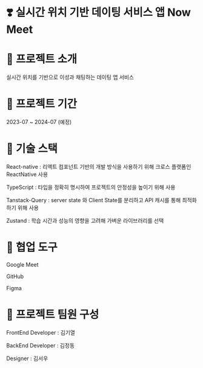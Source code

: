 # ❣️ 실시간 위치 기반 데이팅 서비스 앱 Now Meet


# 🔶 프로젝트 소개
실시간 위치를 기반으로 이성과 채팅하는 데이팅 앱 서비스

# 🔶 프로젝트 기간
2023-07 ~ 2024-07 (예정)

# 🔶 기술 스택
React-native : 리액트 컴포넌트 기반의 개발 방식을 사용하기 위해 크로스 플랫폼인 ReactNative 사용

TypeScript : 타입을 정확히 명시하여 프로젝트의 안정성을 높이기 위해 사용

Tanstack-Query : server state 와 Client State를 분리하고 API 캐시를 통해 최적화하기 위해 사용

Zustand : 학습 시간과 성능의 영향을 고려해 가벼운 라이브러리를 선택

# 🔶 협업 도구
Google Meet

GitHub

Figma

# 🔶 프로젝트 팀원 구성
FrontEnd Developer : 김기열

BackEnd Developer : 김정동

Designer : 김서우



